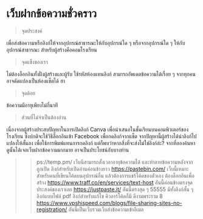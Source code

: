 # เว็บฝากข้อความชั่วคราว

> จุดประสงค์

เพื่อส่งข้อความหรือลิงก์ให้จากอุปกรณ์สาธารณะให้กับอุปกรณ์ใด ๆ หรือจากอุปกรณ์ใด ๆ ให้กับอุปกรณ์สาธารณะ สำหรับผู้สร้างคือคอมโรงเรียน

> จุดแข็งของเรา

ไม่ต้องล็อกอินทั้งฝั่งผู้สร้างและผู้รับ
ใช้รหัสห้องแทนลิงก์
สามารถอัพเดตข้อความได้เรื่อย ๆ จากทุกคน
อาจดัดแปลงเป็นห้องแช็ตได้ ฮา

> จุดด้อย

ข้อความมีอายุเพียงไม่กี่นาที

> ส่วนที่ไม่จำเป็นต้องอ่าน

เนื่องจากผู้สร้างประสบปัญหาในการเปิดลิงก์ Canva เพื่อนำเสนอในชั้นเรียนบนคอมพิวเตอร์ของโรงเรียน ซึ่งปกติจะใช้วิธีล็อกอินเข้า Facebook เพื่อกดลิงก์จากแช็ต 
จากปัญหานี้ผู้สร้างได้นำลิงก์ไปแปลงให้สั้นลง เพื่อใช้การพิมพ์แทนการกดลิงก์ แต่ก็พบว่าหากสิ่งที่จะส่งไม่ใช่ลิงก์ล่ะ? จากที่ลองค้นหาดูนั้นได้เจอเว็บฝากข้อความมากมาย อาจเป็นประโยชน์กับบางท่าน

>>ps://temp.pm/ เว็บนีสามารถตั้งเวลาอายุข้อความได้ และทำลายข้อความหลังจากถูกเปิด ลิงก์สำหรับเปิดอ่านค่อนข้างยาว
>>https://pastebin.com/ เว็บนี้เหมาะสำหรับคนที่เขียนโค้ดบนอุปกรณ์อื่น แล้วต้องการแชร์โค้ดของตัวเอง ต้องล็อกอินเพื่อสร้าง
>>https://www.traff.co/en/services/text-host อันนี้ค่อนข้างตรงจุดประสงค์ของเราเลย
>>https://justpaste.it/ อันนี้ตรงสุด ๆ 55555 มีทั้งลิงก์สั้น ๆ ลิงก์แบบไฟล์ pdf ลิงก์สำหรับแก้ไข คิวอาร์โค้ดก็มี ดีงามพระราม 8
>>https://www.vpshispeed.com/blogs/file-sharing-sites-no-registration/ อันนี้เป็นเว็บรวมเว็บส่งข้อความเข้าอีเมล

